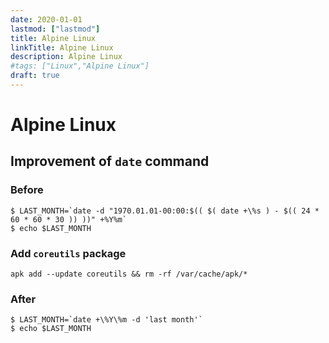```yaml
---
date: 2020-01-01
lastmod: ["lastmod"]
title: Alpine Linux
linkTitle: Alpine Linux
description: Alpine Linux
#tags: ["Linux","Alpine Linux"]
draft: true
---
```


# Alpine Linux

## Improvement of `date` command

### Before
```shell
$ LAST_MONTH=`date -d "1970.01.01-00:00:$(( $( date +\%s ) - $(( 24 * 60 * 60 * 30 )) ))" +%Y%m`
$ echo $LAST_MONTH
```

### Add `coreutils` package
```shell
apk add --update coreutils && rm -rf /var/cache/apk/*
```

### After
```shell
$ LAST_MONTH=`date +\%Y\%m -d 'last month'`
$ echo $LAST_MONTH
```
